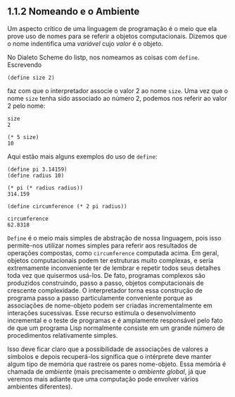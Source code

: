 ## 1.1.2 Nomeando e o Ambiente

Um aspecto crítico de uma linguagem de programação é o meio que ela prove uso de nomes para se referir a objetos computacionais. Dizemos que o nome indentifica uma *variável* cujo *valor* é o objeto.

No Dialeto Scheme do listp, nos nomeamos as coisas com `define`. Escrevendo

``` {.scheme}
(define size 2)
```

faz com que o interpretador associe o valor 2 ao nome `size`. Uma vez que o nome `size` tenha sido associado ao número 2, podemos nos referir ao valor 2 pelo nome:

``` {.scheme}
size
2

(* 5 size)
10
```
Aqui estão mais alguns exemplos do uso de `define`:

``` {.scheme}
(define pi 3.14159)
(define radius 10)

(* pi (* radius radius))
314.159

(define circumference (* 2 pi radius))

circumference
62.8318
```

`Define` é o meio mais simples de abstração de nossa linguagem, pois isso permite-nos utilizar nomes simples para referir aos resultados de operações compostas, como `circumference` computada acima. Em geral, objetos computacionais podem ter estruturas muito complexas, e seria extremamente inconveniente ter de lembrar e repetir todos seus detalhes toda vez que quisermos usá-los. De fato, programas complexos são produzidos construindo, passo a passo, objetos computacionais de crescente complexidade. O interpretador torna essa construção de programa passo a passo particulamente conveniente porque as associações de nome-objeto podem ser criadas incrementalmente em interações sucessivas. Esse recurso estimula o desenvolvimento incremental e o teste de programas e é amplamente responsável pelo fato de que um programa Lisp normalmente consiste em um grande número de procedimentos relativamente simples.

Isso deve ficar claro que a possibilidade de associações de valores a símbolos e depois recuperá-los significa que o intérprete deve manter algum tipo de memória que rastreie os pares nome-objeto. Essa memória é chamada de *ambiente* (mais precisamente o *ambiente global*, já que veremos mais adiante que uma computação pode envolver vários ambientes diferentes).
